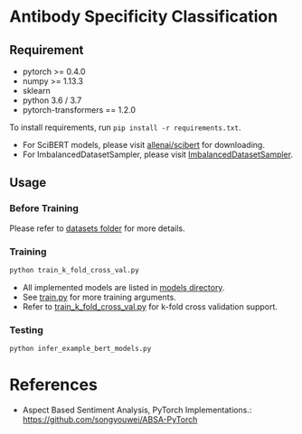 # Antibody Specificity Classification

## Requirement
* pytorch >= 0.4.0
* numpy >= 1.13.3
* sklearn
* python 3.6 / 3.7
* pytorch-transformers == 1.2.0

To install requirements, run `pip install -r requirements.txt`.
* For SciBERT models, please visit [allenai/scibert](https://github.com/allenai/scibert) for downloading.
* For ImbalancedDatasetSampler, please visit [ImbalancedDatasetSampler](https://github.com/ufoym/imbalanced-dataset-sampler).

## Usage
### Before Training
Please refer to [datasets folder](../datasets/) for more details.

### Training
```sh
python train_k_fold_cross_val.py
```
* All implemented models are listed in [models directory](./models/).
* See [train.py](./train.py) for more training arguments.
* Refer to [train_k_fold_cross_val.py](./train_k_fold_cross_val.py) for k-fold cross validation support.

### Testing
```sh
python infer_example_bert_models.py
```

# References
* Aspect Based Sentiment Analysis, PyTorch Implementations.: https://github.com/songyouwei/ABSA-PyTorch
